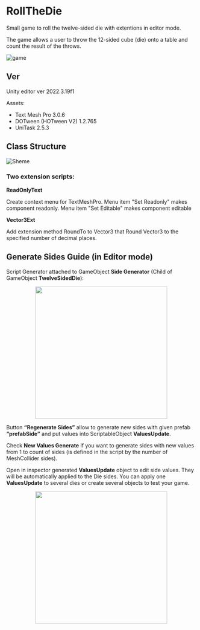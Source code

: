 # RollTheDie

Small game to roll the twelve-sided die with extentions in editor mode.

The game allows a user to throw the 12-sided cube (die) onto a table and count the 
result of the throws.

![game](https://github.com/SvetlanaArt/RollTheDie/assets/148551551/340de3d4-107a-46b2-ae82-84fd368601c0)

## Ver

Unity editor ver 2022.3.19f1

Assets:

- Text Mesh Pro 3.0.6
- DOTween (HOTween V2)  1.2.765
- UniTask 2.5.3

## Class Structure

![Sheme](https://github.com/SvetlanaArt/RollTheDie/assets/148551551/fd940b5b-9d75-44da-89f5-1c6fa932b3d8)

### Two extension scripts:

 **ReadOnlyText**
 
 Create context menu for TextMeshPro. Menu item "Set Readonly" makes component 
readonly. Menu item "Set Editable" makes component editable

 **Vector3Ext**
 
 Add extension method RoundTo to Vector3 that Round Vector3 to the specified 
number of decimal places.

 ## Generate Sides Guide (in Editor mode)
 
 Script Generator attached to GameObject **Side Generator** (Child of GameObject 
**TwelveSidedDie**):

<p align="center">
  <img src="https://github.com/SvetlanaArt/RollTheDie/assets/148551551/8bb014d0-500d-4648-8c77-d8f36f0aba72" width="350">
</p>

Button **“Regenerate Sides”** allow to generate new sides with given prefab 
**“prefabSide”** and put values into ScriptableObject **ValuesUpdate**.

Check **New Values Generate** if you want to generate
 sides with new values from 1 to count of sides (is
 defined in the script by the number of MeshCollider
 sides).
 
 Open in inspector generated **ValuesUpdate** object to
 edit side values. They will be automatically applied to
 the Die sides. You can apply one **ValuesUpdate** to several dies or
 create several objects to test your game.
 
<p align="center">
  <img src="https://github.com/SvetlanaArt/RollTheDie/assets/148551551/0f3f45c6-245a-4add-a53a-6ad8751ed169" width="350">
</p>


